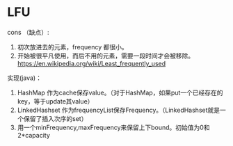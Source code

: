 # LFU
cons （缺点）:
1. 初次放进去的元素，frequency 都很小。
2. 开始被很平凡使用，而后不用的元素，需要一段时间才会被移除。
https://en.wikipedia.org/wiki/Least_frequently_used

实现(java)：
1. HashMap 作为cache保存value。（对于HashMap，如果put一个已经存在的key，等于update其value）
2. LinkedHashset 作为frequencyList保存Frequency。（LinkedHashset就是一个保留了插入次序的set）
3. 用一个minFrequency,maxFrequency来保留上下bound。初始值为0和2*capacity
